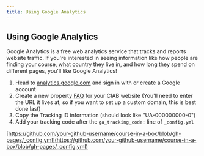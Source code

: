 ```yaml
---
title: Using Google Analytics
---
```


## Using Google Analytics

Google Analytics is a free web analytics service that tracks and reports website traffic. If you're interested in seeing information like how people are finding your course, what country they live in, and how long they spend on different pages, you'll like Google Analytics!

1. Head to [analytics.google.com](https://analytics.google.com/) and sign in with or create a Google account
1. Create a new property [FAQ](https://support.google.com/analytics/answer/1042508) for your CIAB website (You'll need to enter the URL it lives at, so if you want to set up a custom domain, this is best done last)
1. Copy the Tracking ID information (should look like "UA-000000000-0")
1. Add your tracking code after the `ga_tracking_code:` line of `_config.yml` 

[https://github.com/your-github-username/course-in-a-box/blob/gh-pages/_config.yml](https://github.com/your-github-username/course-in-a-box/blob/gh-pages/_config.yml)
